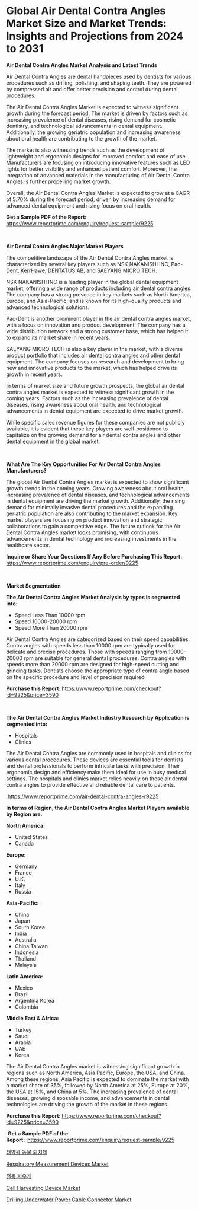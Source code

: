 <p><h1>Global Air Dental Contra Angles Market Size and Market Trends: Insights and Projections from 2024 to 2031</h1></p><p><strong>Air Dental Contra Angles Market Analysis and Latest Trends</strong></p>
<p><p>Air Dental Contra Angles are dental handpieces used by dentists for various procedures such as drilling, polishing, and shaping teeth. They are powered by compressed air and offer better precision and control during dental procedures.</p><p>The Air Dental Contra Angles Market is expected to witness significant growth during the forecast period. The market is driven by factors such as increasing prevalence of dental diseases, rising demand for cosmetic dentistry, and technological advancements in dental equipment. Additionally, the growing geriatric population and increasing awareness about oral health are contributing to the growth of the market.</p><p>The market is also witnessing trends such as the development of lightweight and ergonomic designs for improved comfort and ease of use. Manufacturers are focusing on introducing innovative features such as LED lights for better visibility and enhanced patient comfort. Moreover, the integration of advanced materials in the manufacturing of Air Dental Contra Angles is further propelling market growth.</p><p>Overall, the Air Dental Contra Angles Market is expected to grow at a CAGR of 5.70% during the forecast period, driven by increasing demand for advanced dental equipment and rising focus on oral health.</p></p>
<p><strong>Get a Sample PDF of the Report:&nbsp;</strong> <a href="https://www.reportprime.com/enquiry/request-sample/9225">https://www.reportprime.com/enquiry/request-sample/9225</a></p>
<p>&nbsp;</p>
<p><strong>Air Dental Contra Angles Major Market Players</strong></p>
<p><p>The competitive landscape of the Air Dental Contra Angles market is characterized by several key players such as NSK NAKANISHI INC, Pac-Dent, KerrHawe, DENTATUS AB, and SAEYANG MICRO TECH.</p><p>NSK NAKANISHI INC is a leading player in the global dental equipment market, offering a wide range of products including air dental contra angles. The company has a strong presence in key markets such as North America, Europe, and Asia-Pacific, and is known for its high-quality products and advanced technological solutions.</p><p>Pac-Dent is another prominent player in the air dental contra angles market, with a focus on innovation and product development. The company has a wide distribution network and a strong customer base, which has helped it to expand its market share in recent years.</p><p>SAEYANG MICRO TECH is also a key player in the market, with a diverse product portfolio that includes air dental contra angles and other dental equipment. The company focuses on research and development to bring new and innovative products to the market, which has helped drive its growth in recent years.</p><p>In terms of market size and future growth prospects, the global air dental contra angles market is expected to witness significant growth in the coming years. Factors such as the increasing prevalence of dental diseases, rising awareness about oral health, and technological advancements in dental equipment are expected to drive market growth.</p><p>While specific sales revenue figures for these companies are not publicly available, it is evident that these key players are well-positioned to capitalize on the growing demand for air dental contra angles and other dental equipment in the global market.</p></p>
<p>&nbsp;</p>
<p><strong>What Are The Key Opportunities For Air Dental Contra Angles Manufacturers?</strong></p>
<p><p>The global Air Dental Contra Angles market is expected to show significant growth trends in the coming years. Growing awareness about oral health, increasing prevalence of dental diseases, and technological advancements in dental equipment are driving the market growth. Additionally, the rising demand for minimally invasive dental procedures and the expanding geriatric population are also contributing to the market expansion. Key market players are focusing on product innovation and strategic collaborations to gain a competitive edge. The future outlook for the Air Dental Contra Angles market looks promising, with continuous advancements in dental technology and increasing investments in the healthcare sector.</p></p>
<p><strong>Inquire or Share Your Questions If Any Before Purchasing This Report:</strong> <a href="https://www.reportprime.com/enquiry/pre-order/9225">https://www.reportprime.com/enquiry/pre-order/9225</a></p>
<p>&nbsp;</p>
<p><strong>Market Segmentation</strong></p>
<p><strong>The Air Dental Contra Angles Market Analysis by types is segmented into:</strong></p>
<p><ul><li>Speed Less Than 10000 rpm</li><li>Speed 10000-20000 rpm</li><li>Speed More Than 20000 rpm</li></ul></p>
<p><p>Air Dental Contra Angles are categorized based on their speed capabilities. Contra angles with speeds less than 10000 rpm are typically used for delicate and precise procedures. Those with speeds ranging from 10000-20000 rpm are suitable for general dental procedures. Contra angles with speeds more than 20000 rpm are designed for high-speed cutting and grinding tasks. Dentists choose the appropriate type of contra angle based on the specific procedure and level of precision required.</p></p>
<p><strong>Purchase this Report:&nbsp;</strong><a href="https://www.reportprime.com/checkout?id=9225&price=3590">https://www.reportprime.com/checkout?id=9225&price=3590</a></p>
<p>&nbsp;</p>
<p><strong>The Air Dental Contra Angles Market Industry Research by Application is segmented into:</strong></p>
<p><ul><li>Hospitals</li><li>Clinics</li></ul></p>
<p><p>The Air Dental Contra Angles are commonly used in hospitals and clinics for various dental procedures. These devices are essential tools for dentists and dental professionals to perform intricate tasks with precision. Their ergonomic design and efficiency make them ideal for use in busy medical settings. The hospitals and clinics market relies heavily on these air dental contra angles to provide effective and reliable dental care to patients.</p></p>
<p><a href="https://www.reportprime.com/air-dental-contra-angles-r9225">&nbsp;https://www.reportprime.com/air-dental-contra-angles-r9225</a></p>
<p><strong>In terms of Region, the Air Dental Contra Angles Market Players available by Region are:</strong></p>
<p>
    <p> <strong> North America: </strong>
        <ul>
            <li>United States</li>
            <li>Canada</li>
        </ul>
        </p> 
    <p> <strong> Europe: </strong>
        <ul>
            <li>Germany</li>
            <li>France</li>
            <li>U.K.</li>
            <li>Italy</li>
            <li>Russia</li>
        </ul>
        </p> 
    <p> <strong> Asia-Pacific: </strong>
        <ul>
            <li>China</li>
            <li>Japan</li>
            <li>South Korea</li>
            <li>India</li>
            <li>Australia</li>
            <li>China Taiwan</li>
            <li>Indonesia</li>
            <li>Thailand</li>
            <li>Malaysia</li>
        </ul>
        </p> 
    <p> <strong> Latin America: </strong>
        <ul>
            <li>Mexico</li>
            <li>Brazil</li>
            <li>Argentina Korea</li>
            <li>Colombia</li>
        </ul>
        </p> 
    <p> <strong> Middle East & Africa: </strong>
        <ul>
            <li>Turkey</li>
            <li>Saudi</li>
            <li>Arabia</li>
            <li>UAE</li>
            <li>Korea</li>
        </ul>
    </p>
    </p>
<p><p>The Air Dental Contra Angles market is witnessing significant growth in regions such as North America, Asia Pacific, Europe, the USA, and China. Among these regions, Asia Pacific is expected to dominate the market with a market share of 35%, followed by North America at 25%, Europe at 20%, the USA at 15%, and China at 5%. The increasing prevalence of dental diseases, growing disposable income, and advancements in dental technologies are driving the growth of the market in these regions.</p></p>
<p><strong>Purchase this Report: </strong><a href="https://www.reportprime.com/checkout?id=9225&price=3590">https://www.reportprime.com/checkout?id=9225&price=3590</a></p>
<p>&nbsp;<strong>Get a Sample PDF of the Report:&nbsp;&nbsp;</strong><a href="https://www.reportprime.com/enquiry/request-sample/9225">https://www.reportprime.com/enquiry/request-sample/9225</a></p>
<p><strong></strong></p>
<p><p><a href="https://medium.com/@raymondietrich7892023/%ED%83%9C%EC%96%91-%EB%8F%99%EB%AC%BC-%EB%B0%A9%EC%A0%9C-%EC%8B%9C%EC%9E%A5-%EC%A1%B0%EC%82%AC-%EB%B3%B4%EA%B3%A0%EC%84%9C-2024%EB%85%84%EB%B6%80%ED%84%B0-2031%EB%85%84%EA%B9%8C%EC%A7%80-%EB%A7%A4%EB%85%84-6-%EC%9D%98-%EC%95%88%EC%A0%95%EB%90%9C-cagr%EB%A1%9C-%EC%8B%9C%EC%9E%A5-%EC%98%88%EC%B8%A1-%EB%B0%8F-%EC%84%B1%EC%9E%A5-%EC%A0%84%EB%A7%9D-d19bb10034b9">태양광 동물 퇴치제</a></p><p><a href="https://github.com/FassouRP/Market-Research-Report-List-5/blob/main/respiratory-measurement-devices-market.md">Respiratory Measurement Devices Market</a></p><p><a href="https://medium.com/@hulk678678/%EC%A0%84%EA%B8%B0-%EC%A7%80%EC%9A%B0%EA%B0%9C-%EC%8B%9C%EC%9E%A5-%EB%B3%B4%EA%B3%A0%EC%84%9C-%EC%A0%9C%ED%92%88-%EC%9C%A0%ED%98%95-%EB%B0%B0%ED%84%B0%EB%A6%AC-%EA%B5%AC%EB%8F%99-usb-%EA%B5%AC%EB%8F%99-%EC%B5%9C%EC%A2%85-%EC%82%AC%EC%9A%A9-%EC%BB%AC%EB%9F%AC-%EC%97%B0%ED%95%84-%EA%B7%B8%EB%9E%98%ED%95%94-%EC%97%B0%ED%95%84-%EB%B0%8F-%EC%A7%80%EC%97%AD-2024-2031-21966be7a522">전동 지우개</a></p><p><a href="https://github.com/rahu1506/Market-Research-Report-List-5/blob/main/cell-harvesting-device-market.md">Cell Harvesting Device Market</a></p><p><a href="https://medium.com/@adribbs56546/market-forecast-global-drilling-underwater-power-cable-connector-trends-and-impact-analysis-2024-3ca3c962c3ae">Drilling Underwater Power Cable Connector Market</a></p></p>